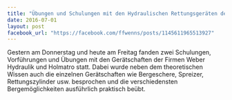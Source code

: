 ```yaml
---
title: "Übungen und Schulungen mit den Hydraulischen Rettungsgeräten der Firmen Weber Hyraulik und Holmatro"
date: 2016-07-01
layout: post
facebook_url: "https://facebook.com/ffwenns/posts/1145611965513927"
---
```


Gestern am Donnerstag und heute am Freitag fanden zwei Schulungen, Vorführungen und Übungen mit den Gerätschaften der Firmen Weber Hydraulik und Holmatro statt. Dabei wurde neben dem theoretischen Wissen auch die einzelnen Gerätschaften wie Bergeschere, Spreizer, Rettungszylinder usw. besprochen und die verschiedensten Bergemöglichkeiten ausführlich praktisch beübt.